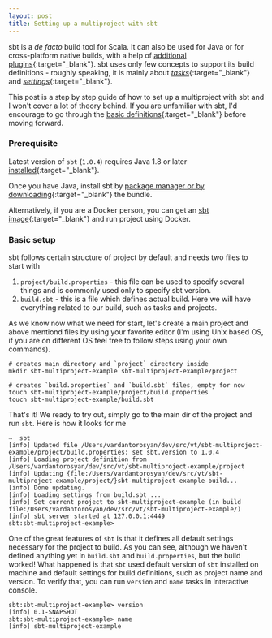 ```yaml
---
layout: post
title: Setting up a multiproject with sbt
---
```


sbt is a _de facto_ build tool for Scala. It can also be used for Java or for cross-platform native builds, with a  help of [additional plugins](https://github.com/d40cht/sbt-cpp){:target="_blank"}. sbt uses only few concepts to support its build definitions - roughly speaking, it is mainly about [_tasks_](http://www.scala-sbt.org/1.x/docs/Tasks.html){:target="_blank"} and [_settings_](http://www.scala-sbt.org/1.0/docs/Custom-Settings.html){:target="_blank"}.

This post is a step by step guide of how to set up a multiproject with sbt and I won't cover a lot of theory behind. If you are unfamiliar with sbt, I'd encourage to go through the [basic definitions](http://www.scala-sbt.org/1.x/docs/Basic-Def.html){:target="_blank"} before moving forward.

### Prerequisite

Latest version of `sbt` (`1.0.4`) requires Java 1.8 or later [installed](http://www.oracle.com/technetwork/java/javase/downloads/jdk8-downloads-2133151.html){:target="_blank"}. 

Once you have Java, install sbt by [package manager or by downloading](http://www.scala-sbt.org/download.html){:target="_blank"} the bundle. 

Alternatively, if you are a Docker person, you can get an [sbt image](https://hub.docker.com/r/bigtruedata/sbt/){:target="_blank"} and run project using Docker.

### Basic setup

sbt follows certain structure of project by default and needs two files to start with

1. `project/build.properties` - this file can be used to specify several things and is commonly used only to specify sbt version. 
1. `build.sbt` - this is a file which defines actual build. Here we will have everything related to our build, such as tasks and projects.

As we know now what we need for start, let's create a main project and above mentiond files by using your favorite editor (I'm using Unix based OS, if you are on different OS feel free to follow steps using your own commands).

```
# creates main directory and `project` directory inside 
mkdir sbt-multiproject-example sbt-multiproject-example/project

# creates `build.properties` and `build.sbt` files, empty for now
touch sbt-multiproject-example/project/build.properties
touch sbt-multiproject-example/build.sbt
```

That's it! We ready to try out, simply go to the main dir of the project and run `sbt`. Here is how it looks for me

```
⇒  sbt
[info] Updated file /Users/vardantorosyan/dev/src/vt/sbt-multiproject-example/project/build.properties: set sbt.version to 1.0.4
[info] Loading project definition from /Users/vardantorosyan/dev/src/vt/sbt-multiproject-example/project
[info] Updating {file:/Users/vardantorosyan/dev/src/vt/sbt-multiproject-example/project/}sbt-multiproject-example-build...
[info] Done updating.
[info] Loading settings from build.sbt ...
[info] Set current project to sbt-multiproject-example (in build file:/Users/vardantorosyan/dev/src/vt/sbt-multiproject-example/)
[info] sbt server started at 127.0.0.1:4449
sbt:sbt-multiproject-example>
```

One of the great features of `sbt` is that it defines all default settings necessary for the project to build. As you can see, although we haven't defined anything yet in `build.sbt` and `build.properties`, but the build worked! What happened is that `sbt` used default version of `sbt` installed on machine and default settings for build definitions, such as project name and version. To verify that, you can run `version` and `name` tasks in interactive console.

```
sbt:sbt-multiproject-example> version
[info] 0.1-SNAPSHOT
sbt:sbt-multiproject-example> name
[info] sbt-multiproject-example
```